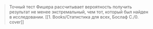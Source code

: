 > Точный тест Фишера рассчитывает вероятность получить результат не менее экстремальный, чем тот, который был найден в исследовании. [[1. Books/Статистика для всех, Бослаф С./0. cover]]

